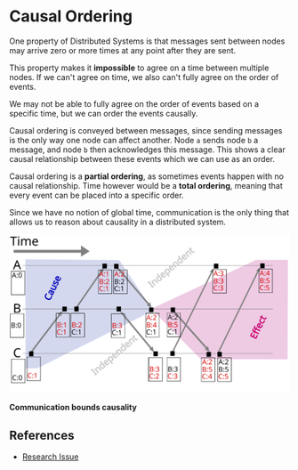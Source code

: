 # Causal Ordering

One property of Distributed Systems is that messages sent between nodes may arrive zero or more times at any point after they are sent.

This property makes it **impossible** to agree on a time between multiple nodes. If we can't agree on time, we also can't fully agree on the order of events.

We may not be able to fully agree on the order of events based on a specific time, but we can order the events causally.

Causal ordering is conveyed between messages, since sending messages is the only way one node can affect another. Node `a` sends node `b` a message, and node `b` then acknowledges this message. This shows a clear causal relationship between these events which we can use as an order. 

Causal ordering is a **partial ordering**, as sometimes events happen with no causal relationship. Time however would be a **total ordering**, meaning that every event can be placed into a specific order.

Since we have no notion of global time, communication is the only thing that allows us to reason about causality in a distributed system.

![](../assets/causal_ordering.svg)

**Communication bounds causality**

## References
 - [Research Issue](https://github.com/decanus/research/issues/10)